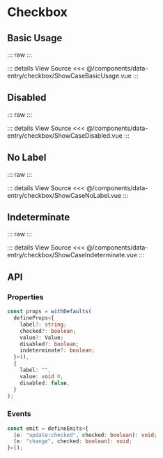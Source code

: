 <script setup lang='ts'>
import ShowCaseBasicUsage from './ShowCaseBasicUsage.vue'
import ShowCaseDisabled from './ShowCaseDisabled.vue'
import ShowCaseNoLabel from './ShowCaseNoLabel.vue' 
import ShowCaseIndeterminate from './ShowCaseIndeterminate.vue'
</script>

# Checkbox

## Basic Usage

::: raw
<ShowCaseBasicUsage class="vp-raw" />
:::

::: details View Source
<<< @/components/data-entry/checkbox/ShowCaseBasicUsage.vue
:::

## Disabled

::: raw
<ShowCaseDisabled class="vp-raw" />
:::

::: details View Source
<<< @/components/data-entry/checkbox/ShowCaseDisabled.vue
:::

## No Label

::: raw
<ShowCaseNoLabel class="vp-raw" />
:::

::: details View Source
<<< @/components/data-entry/checkbox/ShowCaseNoLabel.vue
:::

## Indeterminate

::: raw
<ShowCaseIndeterminate class="vp-raw" />
:::

::: details View Source
<<< @/components/data-entry/checkbox/ShowCaseIndeterminate.vue
:::

## API

### Properties

```ts
const props = withDefaults(
  defineProps<{
    label?: string;
    checked?: boolean;
    value?: Value;
    disabled?: boolean;
    indeterminate?: boolean;
  }>(),
  {
    label: "",
    value: void 0,
    disabled: false,
  }
);
```

### Events

```ts
const emit = defineEmits<{
  (e: "update:checked", checked: boolean): void;
  (e: "change", checked: boolean): void;
}>();
```
